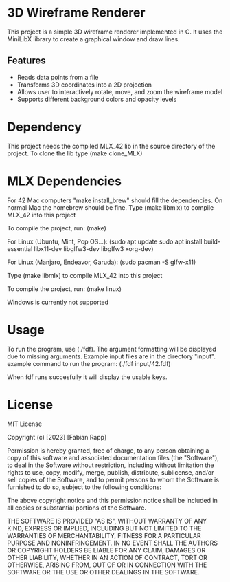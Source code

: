 # 3D Wireframe Renderer

This project is a simple 3D wireframe renderer implemented in C. It uses the MiniLibX library to create a graphical window and draw lines.

## Features

- Reads data points from a file
- Transforms 3D coordinates into a 2D projection
- Allows user to interactively rotate, move, and zoom the wireframe model
- Supports different background colors and opacity levels

# Dependency

This project needs the compiled MLX_42 lib in the source directory of the project.
To clone  the lib type
	(make clone_MLX)

# MLX Dependencies
For 42 Mac computers "make install_brew" should fill the dependencies. On normal Mac the homebrew should be fine.
Type
	(make libmlx)
to compile MLX_42 into this project

To compile the project, run:
	(make)

For Linux (Ubuntu, Mint, Pop OS...):
	(sudo apt update
	sudo apt install build-essential libx11-dev libglfw3-dev libglfw3 xorg-dev)

For Linux (Manjaro, Endeavor, Garuda):
	(sudo pacman -S glfw-x11)

Type
	(make libmlx)
to compile MLX_42 into this project

To compile the project, run:
(make linux)

Windows is currently not supported

# Usage

To run the program, use (./fdf). The argument formatting will be displayed due to missing arguments.
Example input files are in the directory "input".
example command to run the program:
(./fdf input/42.fdf)


When fdf runs succesfully it will display the usable keys.

# License
MIT License

Copyright (c) [2023] [Fabian Rapp]

Permission is hereby granted, free of charge, to any person obtaining a copy
of this software and associated documentation files (the "Software"), to deal
in the Software without restriction, including without limitation the rights
to use, copy, modify, merge, publish, distribute, sublicense, and/or sell
copies of the Software, and to permit persons to whom the Software is
furnished to do so, subject to the following conditions:

The above copyright notice and this permission notice shall be included in all
copies or substantial portions of the Software.

THE SOFTWARE IS PROVIDED "AS IS", WITHOUT WARRANTY OF ANY KIND, EXPRESS OR
IMPLIED, INCLUDING BUT NOT LIMITED TO THE WARRANTIES OF MERCHANTABILITY,
FITNESS FOR A PARTICULAR PURPOSE AND NONINFRINGEMENT. IN NO EVENT SHALL THE
AUTHORS OR COPYRIGHT HOLDERS BE LIABLE FOR ANY CLAIM, DAMAGES OR OTHER
LIABILITY, WHETHER IN AN ACTION OF CONTRACT, TORT OR OTHERWISE, ARISING FROM,
OUT OF OR IN CONNECTION WITH THE SOFTWARE OR THE USE OR OTHER DEALINGS IN THE
SOFTWARE.

